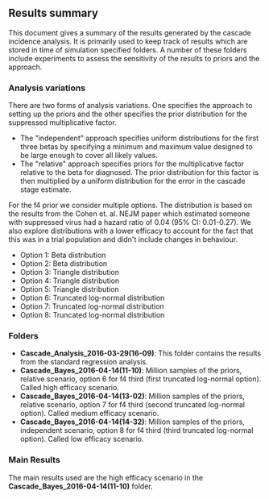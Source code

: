 ## Results summary

This document gives a summary of the results generated by the cascade incidence analysis. It is primarily used to keep track of results which are stored in time of simulation specified folders. A number of these folders include experiments to assess the sensitivity of the results to priors and the approach.

### Analysis variations
There are two forms of analysis variations. One specifies the approach to setting up the priors and the other specifies the prior distribution for the suppressed multiplicative factor. 

- The "independent" approach specifies uniform distributions for the first three betas by specifying a minimum and maximum value designed to be large enough to cover all likely values. 
- The "relative" approach specifies priors for the multiplicative factor relative to the beta for diagnosed. The prior distribution for this factor is then multiplied by a uniform distribution for the error in the cascade stage estimate. 

For the f4 prior we consider multiple options. The distribution is based on the results from the Cohen et. al. NEJM paper which estimated someone with suppressed virus had a hazard ratio of 0.04 (95% CI: 0.01-0.27). We also explore distributions with a lower efficacy to account for the fact that this was in a trial population and didn't include changes in behaviour.

- Option 1: Beta distribution
- Option 2: Beta distribution
- Option 3: Triangle distribution
- Option 4: Triangle distribution
- Option 5: Triangle distribution
- Option 6: Truncated log-normal distribution
- Option 7: Truncated log-normal distribution
- Option 8: Truncated log-normal distribution 

### Folders
- **Cascade\_Analysis\_2016-03-29(16-09)**: This folder contains the results from the standard regression analysis.
- **Cascade\_Bayes\_2016-04-14(11-10)**: Million samples of the priors, relative scenario, option 6 for f4 third (first truncated log-normal option). Called high efficacy scenario.
- **Cascade\_Bayes\_2016-04-14(13-02)**: Million samples of the priors, relative scenario, option 7 for f4 third (second truncated log-normal option). Called medium efficacy scenario.
- **Cascade\_Bayes\_2016-04-14(14-32)**: Million samples of the priors, independent scenario, option 8 for f4 third (third truncated log-normal option). Called low efficacy scenario.

### Main Results

The main results used are the high efficacy scenario in the **Cascade\_Bayes\_2016-04-14(11-10)** folder.